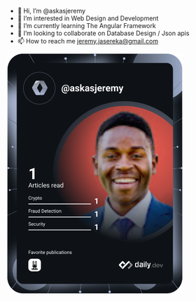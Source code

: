 - 👋 Hi, I’m @askasjeremy
- 👀 I’m interested in Web Design and Development
- 🌱 I’m currently learning The Angular Framework
- 💞️ I’m looking to collaborate on Database Design / Json apis
- 📫 How to reach me jeremy.jasereka@gmail.com

<a href="https://app.daily.dev/askasjeremy"><img src="https://github.com/askasjeremy/askasjeremy/blob/main/devcard.svg" width="400" alt="Askas Jeremy's Dev Card"/></a>

<!---
askasjeremy/askasjeremy is a ✨ special ✨ repository because its `README.md` (this file) appears on your GitHub profile.
You can click the Preview link to take a look at your changes.
--->
